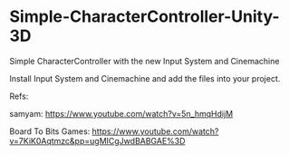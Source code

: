 # Simple-CharacterController-Unity-3D
Simple CharacterController with the new Input System and Cinemachine

Install Input System and Cinemachine and add the files into your project.

Refs:

samyam: https://www.youtube.com/watch?v=5n_hmqHdijM

Board To Bits Games: https://www.youtube.com/watch?v=7KiK0Aqtmzc&pp=ugMICgJwdBABGAE%3D
